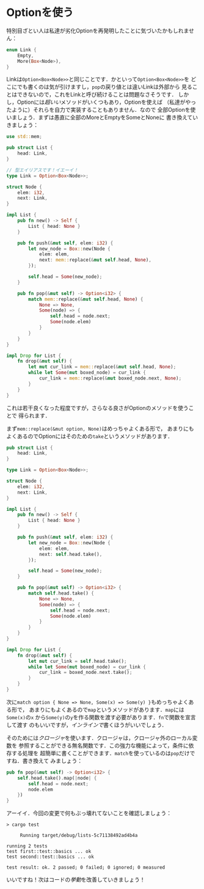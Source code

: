 # Optionを使う

特別目ざとい人は私達が劣化Optionを再発明したことに気づいたかもしれません：

```rust ,ignore
enum Link {
    Empty,
    More(Box<Node>),
}
```

Linkは`Option<Box<Node>>`と同じことです．かといって`Option<Box<Node>>`を
どこにでも書くのは気が引けますし，`pop`の戻り値とは違いLinkは外部から
見ることはできないので，これをLinkと呼び続けることは問題なさそうです．
しかし，Optionには*超いい*メソッドがいくつもあり，Optionを使えば
（私達がやったように）それらを自力で実装することもありません．なので
全部Optionを使いましょう．まずは愚直に全部のMoreとEmptyをSomeとNoneに
書き換えていきましょう：

```rust ,ignore
use std::mem;

pub struct List {
    head: Link,
}

// 型エイリアスです！イエーイ！
type Link = Option<Box<Node>>;

struct Node {
    elem: i32,
    next: Link,
}

impl List {
    pub fn new() -> Self {
        List { head: None }
    }

    pub fn push(&mut self, elem: i32) {
        let new_node = Box::new(Node {
            elem: elem,
            next: mem::replace(&mut self.head, None),
        });

        self.head = Some(new_node);
    }

    pub fn pop(&mut self) -> Option<i32> {
        match mem::replace(&mut self.head, None) {
            None => None,
            Some(node) => {
                self.head = node.next;
                Some(node.elem)
            }
        }
    }
}

impl Drop for List {
    fn drop(&mut self) {
        let mut cur_link = mem::replace(&mut self.head, None);
        while let Some(mut boxed_node) = cur_link {
            cur_link = mem::replace(&mut boxed_node.next, None);
        }
    }
}
```

これは若干良くなった程度ですが，さらなる良さがOptionのメソッドを使うことで
得られます．

まず`mem::replace(&mut option, None)`はめっちゃよくある形で，
あまりにもよくあるのでOptionにはそのための`take`というメソッドがあります．

```rust ,ignore
pub struct List {
    head: Link,
}

type Link = Option<Box<Node>>;

struct Node {
    elem: i32,
    next: Link,
}

impl List {
    pub fn new() -> Self {
        List { head: None }
    }

    pub fn push(&mut self, elem: i32) {
        let new_node = Box::new(Node {
            elem: elem,
            next: self.head.take(),
        });

        self.head = Some(new_node);
    }

    pub fn pop(&mut self) -> Option<i32> {
        match self.head.take() {
            None => None,
            Some(node) => {
                self.head = node.next;
                Some(node.elem)
            }
        }
    }
}

impl Drop for List {
    fn drop(&mut self) {
        let mut cur_link = self.head.take();
        while let Some(mut boxed_node) = cur_link {
            cur_link = boxed_node.next.take();
        }
    }
}
```

次に`match option { None => None, Some(x) => Some(y) }`もめっちゃよくある形で，
あまりにもよくあるので`map`というメソッドがあります．`map`には`Some(x)`の`x`
から`Some(y)`の`y`を作る関数を渡す必要があります．`fn`で関数を宣言して渡す
のもいいですが，*インラインで*書くほうがいいでしょう．

そのためには*クロージャ*を使います．クロージャは，クロージャ外のローカル変数を
参照することができる無名関数です．この強力な機能によって，条件に依存する処理を
超簡単に書くことができます．`match`を使っているのは`pop`だけですね．書き換えて
みましょう：

```rust ,ignore
pub fn pop(&mut self) -> Option<i32> {
    self.head.take().map(|node| {
        self.head = node.next;
        node.elem
    })
}
```

アーイイ．今回の変更で何もぶっ壊れてないことを確認しましょう：

```text
> cargo test

     Running target/debug/lists-5c71138492ad4b4a

running 2 tests
test first::test::basics ... ok
test second::test::basics ... ok

test result: ok. 2 passed; 0 failed; 0 ignored; 0 measured

```

いいですね！次はコードの*挙動*を改善していきましょう！
